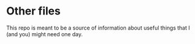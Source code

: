 # Other files

This repo is meant to be a source of information about useful things that I (and
you) might need one day.
